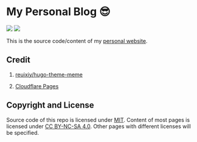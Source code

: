 # My Personal Blog 😎

[![](https://img.shields.io/badge/Generated%20by-Hugo-ff4088?&logo=hugo)](https://github.com/gohugoio/hugo)
![](https://img.shields.io/endpoint?url=https://cloudflare-pages-badges.herbhuang.workers.dev/?projectName=website-blog)

This is the source code/content of my [personal website](https://herbhuang.com).

## Credit 

1. [reuixiy/hugo-theme-meme](https://github.com/reuixiy/hugo-theme-meme/tree/fdf98dfa6ed37d0e954bb50e076a2790c73fdb0c)

2. [Cloudflare Pages](https://pages.cloudflare.com)

## Copyright and License

Source code of this repo is licensed under [MIT](https://github.com/herbhuang/website_blog/blob/main/LICENCE). Content of most pages is licensed under [CC BY-NC-SA 4.0](https://creativecommons.org/licenses/by-nc-sa/4.0/). Other pages with different licenses will be specified.
